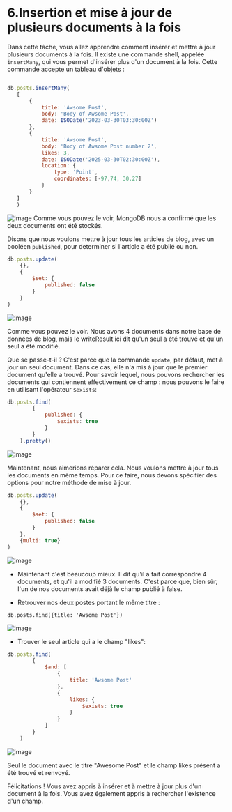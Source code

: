 # 6.Insertion et mise à jour de plusieurs documents à la fois

 Dans cette tâche, vous allez apprendre comment insérer et mettre à jour plusieurs documents à la fois. Il existe une commande shell, appelée `insertMany`, qui vous permet d'insérer plus d'un document à la fois. Cette commande accepte un tableau d'objets :
 
 ```js
 
db.posts.insertMany(
	[
		{
			title: 'Awsome Post',
			body: 'Body of Awsome Post',
			date: ISODate('2023-03-30T03:30:00Z')
		},
		{
			title: 'Awsome Post',
			body: 'Body of Awsome Post number 2',
			likes: 3,
			date: ISODate('2025-03-30T02:30:00Z'),
			location: {
				type: 'Point',
				coordinates: [-97,74, 30.27]
			}
		}
	]
	)
```

![image](https://user-images.githubusercontent.com/123749462/225780422-124846fa-cf8c-4013-9f26-53287b094f9e.png)
Comme vous pouvez le voir, MongoDB nous a confirmé que les deux documents ont été stockés.

Disons que nous voulons mettre à jour tous les articles de blog, avec un booléen `published`, pour determiner si l'article a été publié ou non.

```js
db.posts.update(
	{},
	{
		$set: {
			published: false
		}
	}
)
```
![image](https://user-images.githubusercontent.com/123749462/225781816-a34ec05b-0690-46ee-8940-c67cf9e1248d.png)

Comme vous pouvez le voir. Nous avons 4 documents dans notre base de données de blog, mais le writeResult ici dit qu'un seul a été trouvé et qu'un seul a été modifié. 

Que se passe-t-il ? C'est parce que la commande `update`, par défaut, met à jour un seul document. Dans ce cas, elle n'a mis à jour que le premier document qu'elle a trouvé. Pour savoir lequel, nous pouvons rechercher les documents qui contiennent effectivement ce champ : nous pouvons le faire en utilisant l'opérateur `$exists`:

```js
db.posts.find(
		{
			published: {
				$exists: true
			}
		}
	).pretty()
```

![image](https://user-images.githubusercontent.com/123749462/225782007-250ded34-dcb0-4515-962a-fe94c7b726b6.png)

Maintenant, nous aimerions réparer cela. Nous voulons mettre à jour tous les documents en même temps. Pour ce faire, nous devons spécifier des options pour notre méthode de mise à jour. 
```js
db.posts.update(
	{},
	{
		$set: {
			published: false
		}
	},
	{multi: true}
)
```
![image](https://user-images.githubusercontent.com/123749462/225782169-42f290a4-4f42-484d-a926-77891d5d4c3b.png)

- Maintenant c'est beaucoup mieux. Il dit qu'il a fait correspondre 4 documents, et qu'il a modifié 3 documents. C'est parce que, bien sûr, l'un de nos documents avait déjà le champ publié à false.

* Retrouver nos deux postes portant le même titre :
```
db.posts.find({title: 'Awsome Post'})
```
![image](https://user-images.githubusercontent.com/123749462/225782348-c52a66b1-9e9f-4156-ae24-5bc46d249401.png)

* Trouver le seul article qui a le champ "likes":
```js
db.posts.find(
		{
			$and: [
				{
					title: 'Awsome Post'
				},
				{
					likes: {
						$exists: true
					}
				}
			]
		}
	)
```
![image](https://user-images.githubusercontent.com/123749462/225782488-af9abd7b-3384-462a-9e06-14b2a4d59de0.png)

Seul le document avec le titre "Awesome Post" et le champ likes présent a été trouvé et renvoyé. 

Félicitations ! Vous avez appris à insérer et à mettre à jour plus d'un document à la fois. Vous avez également appris à rechercher l'existence d'un champ.


